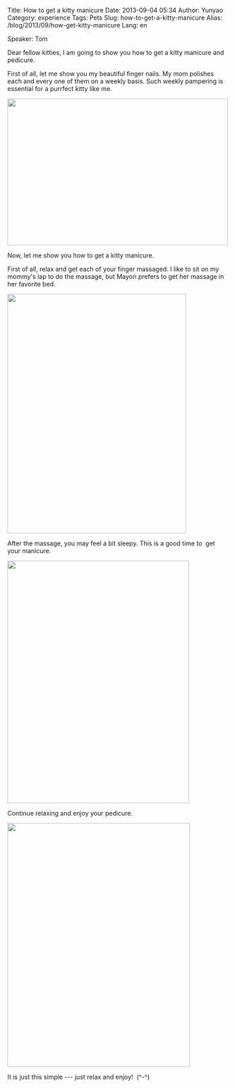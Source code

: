 Title: How to get a kitty manicure
Date: 2013-09-04 05:34
Author: Yunyao
Category: experience
Tags: Pets
Slug: how-to-get-a-kitty-manicure
Alias: /blog/2013/09/how-get-kitty-manicure
Lang: en

Speaker: Tom

Dear fellow kitties, I am going to show you how to get a kitty manicure and pedicure.

First of all, let me show you my beautiful finger nails. My mom polishes each and every one of them on a weekly basis. Such weekly pampering is essential for a purrfect kitty like me.

<img src="http://farm6.static.flickr.com/5155/5899746253_57b0eb9cbc.jpg" width="500" height="333" />

Now, let me show you how to get a kitty manicure.

First of all, relax and get each of your finger massaged. I like to sit on my mommy's lap to do the massage, but Mayori prefers to get her massage in her favorite bed.

<img src="http://farm6.staticflickr.com/5488/9656330736_40e443d125_o.jpg" width="405" height="543" />

After the massage, you may feel a bit sleepy. This is a good time to  get your manicure.

<img src="http://farm8.staticflickr.com/7414/9653082559_2d9b92717f_b.jpg" width="412" height="550" />

Continue relaxing and enjoy your pedicure.

<img src="http://farm6.staticflickr.com/5542/9656317344_cfdd59dac0_b.jpg" width="414" height="553" />

It is just this simple --- just relax and enjoy!  (^-^)
